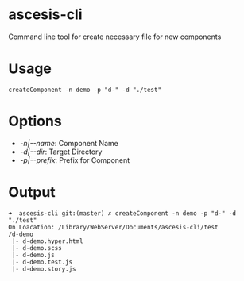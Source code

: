 # ascesis-cli
Command line tool for create necessary file for new components


# Usage

`createComponent -n demo -p "d-" -d "./test"`

# Options

* _-n|--name_: Component Name
* _-d|--dir_: Target Directory
* _-p|--prefix_: Prefix for Component


# Output

```
➜  ascesis-cli git:(master) ✗ createComponent -n demo -p "d-" -d "./test"
On Loacation: /Library/WebServer/Documents/ascesis-cli/test
/d-demo
 |- d-demo.hyper.html
 |- d-demo.scss
 |- d-demo.js
 |- d-demo.test.js
 |- d-demo.story.js
```
